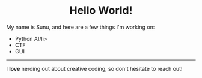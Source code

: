 

<!---
Sunu-M-S/Sunu-M-S is a ✨ special ✨ repository because its `README.md` (this file) appears on your GitHub profile.
You can click the Preview link to take a look at your changes.
--->



<h1 align="center">Hello World!</h1>

<p>My name is Sunu, and here are a few things I'm working on:</p>

<ul>
  <li>Python AI/li>
  <li>CTF</li>
  <li>GUI</li>
</ul>

<hr>

<p>I <strong>love</strong> nerding out about creative coding, so don't hesitate to reach out!</p>


<script src="https://tryhackme.com/badge/330368"></script>
